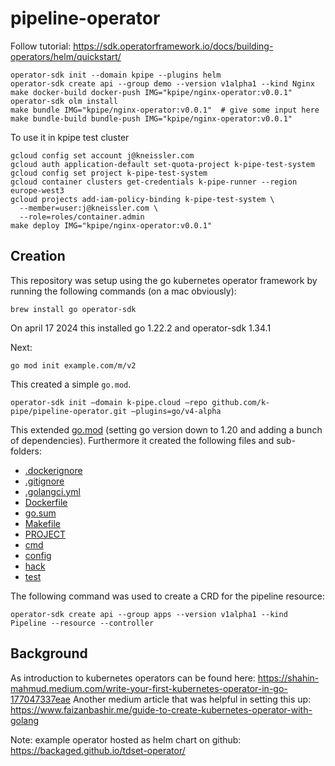 # pipeline-operator

Follow tutorial: https://sdk.operatorframework.io/docs/building-operators/helm/quickstart/

```
operator-sdk init --domain kpipe --plugins helm 
operator-sdk create api --group demo --version v1alpha1 --kind Nginx
make docker-build docker-push IMG="kpipe/nginx-operator:v0.0.1"
operator-sdk olm install
make bundle IMG="kpipe/nginx-operator:v0.0.1"  # give some input here
make bundle-build bundle-push IMG="kpipe/nginx-operator:v0.0.1"
```

To use it in kpipe test cluster

```
gcloud config set account j@kneissler.com
gcloud auth application-default set-quota-project k-pipe-test-system
gcloud config set project k-pipe-test-system
gcloud container clusters get-credentials k-pipe-runner --region europe-west3
gcloud projects add-iam-policy-binding k-pipe-test-system \
  --member=user:j@kneissler.com \
  --role=roles/container.admin
make deploy IMG="kpipe/nginx-operator:v0.0.1"
```



## Creation 

This repository was setup using the go kubernetes operator framework by running the following commands (on a mac obviously):

```
brew install go operator-sdk
```

On april 17 2024 this installed go 1.22.2 and operator-sdk 1.34.1

Next:

```
go mod init example.com/m/v2
```

This created a simple `go.mod`.

```
operator-sdk init —domain k-pipe.cloud —repo github.com/k-pipe/pipeline-operator.git —plugins=go/v4-alpha
```

This extended [go.mod](./go.mod) (setting go version down to 1.20 and adding a bunch of dependencies).
Furthermore it created the following files and sub-folders:
 * [.dockerignore](./.dockerignore)
 * [.gitignore](./.gitignore)
 * [.golangci.yml](./.golangci.yml)
 * [Dockerfile](./Dockerfile)
 * [go.sum](./go.sum)
 * [Makefile](./Makefile)
 * [PROJECT](./PROJECT)
 * [cmd](./cmd)
 * [config](./config)
 * [hack](./hack)
 * [test](./test)

The following command was used to create a CRD for the pipeline resource:

```
operator-sdk create api --group apps --version v1alpha1 --kind Pipeline --resource --controller
```

## Background

As introduction to kubernetes operators can be found here: https://shahin-mahmud.medium.com/write-your-first-kubernetes-operator-in-go-177047337eae
Another medium article that was helpful in setting this up: https://www.faizanbashir.me/guide-to-create-kubernetes-operator-with-golang

Note: example operator hosted as helm chart on github: https://backaged.github.io/tdset-operator/